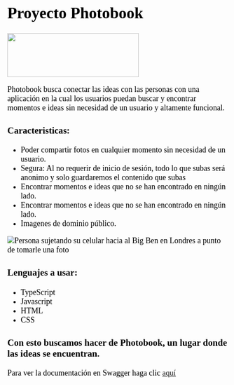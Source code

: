 <!DOCTYPE html>
<html>
        <font color="#000000" size="4" face="Poppins">
            <h1>Proyecto Photobook</h1>
                <img src="https://i.imgur.com/xQMSaS4.png" height="100px" width="300px">
            <p>Photobook busca conectar las ideas con las personas con una aplicación en 
                la cual los usuarios puedan buscar y encontrar momentos e ideas sin necesidad de un usuario 
                y altamente funcional.</p>
            <h3>Caracteristicas:</h3>
            <ul>
                <li>Poder compartir fotos en cualquier momento sin necesidad de un usuario.</li>
                <li>Segura: Al no requerir de inicio de sesión, todo lo que subas será anonimo y solo guardaremos el contenido que subas</li>
                <li>Encontrar momentos e ideas que no se han encontrado en ningún lado.</li>
                <li>Encontrar momentos e ideas que no se han encontrado en ningún lado.</li>
                <li>Imagenes de dominio público.</li>
            </ul>
            <img src="https://larazon.co/wp-content/uploads/2018/01/Fotograf%C3%ADasCelular2.jpg" alt="Persona sujetando su celular hacia al Big Ben en Londres a punto de tomarle una foto">
            <h3>Lenguajes a usar:</h3>
            <ul>
                <li>TypeScript</li>
                <li>Javascript</li>
                <li>HTML</li>
                <li>CSS</li>
            </ul>
                <h3>Con esto buscamos hacer de Photobook, un lugar donde las ideas se encuentran.</h3>
                <p>Para ver la documentación en Swagger haga clic <a href=https://app.swaggerhub.com/apis/1rsd/Photobook/1.0.0>aquí</a></p>
        </font>
    </body>

</html>
